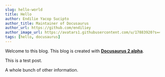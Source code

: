 ```yaml
---
slug: hello-world
title: Hello
author: Endilie Yacop Sucipto
author_title: Maintainer of Docusaurus
author_url: https://github.com/endiliey
author_image_url: https://avatars1.githubusercontent.com/u/17883920?s=460&v=4
tags: [hello, docusaurus]
---
```


Welcome to this blog. This blog is created with [**Docusaurus 2 alpha**](https://v2.docusaurus.io/).

<!--truncate-->

 This is a test post.

A whole bunch of other information. 
